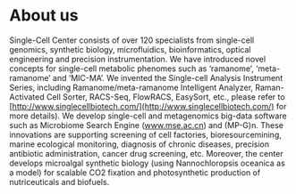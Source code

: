 # About us

Single-Cell Center consists of over 120 specialists from single-cell genomics, synthetic biology, microfluidics, bioinformatics, optical engineering and precision instrumentation. We have introduced novel concepts for single-cell metabolic phenomes such as ‘ramanome’, ‘meta-ramanome’ and ‘MIC-MA’. We invented the Single-cell Analysis Instrument Series, including Ramanome/meta-ramanome Intelligent Analyzer, Raman-Activated Cell Sorter, RACS-Seq, FlowRACS, EasySort, etc., please refer to [http://www.singlecellbiotech.com/](http://www.singlecellbiotech.com/) for more details). We develop single-cell and metagenomics big-data software such as Microbiome Search Engine (www.mse.ac.cn) and (MP-G)n. These innovations are supporting screening of cell factories, bioresourcemining, marine ecological monitoring, diagnosis of chronic diseases, precision antibiotic administration, cancer drug screening, etc. Moreover, the center develops microalgal synthetic biology (using Nannochloropsis oceanica as a model) for scalable CO2 fixation and photosynthetic production of nutriceuticals and biofuels.
